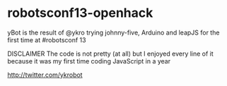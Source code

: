 robotsconf13-openhack
=====================
yBot is the result of @ykro trying johnny-five, Arduino and leapJS for the first time at #robotsconf 13


DISCLAIMER
The code is not pretty (at all) but I enjoyed every line of it because it was my first time coding JavaScript in a year 


http://twitter.com/ykrobot
